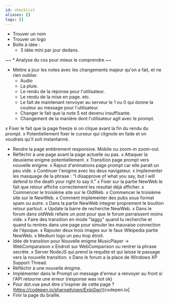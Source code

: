 ```yaml
---
id: checklist
aliases: []
tags: []
---
```




* Trouver un nom
* Trouver un logo
* Boîte à idée :
  - 3 idée mini par jour dedans.


~~ * Analyse du css pour mieux le comprendre.~~
* Mettre a jour les notes avec les changements majeur qu'on a fait, et ne rien oublier.
  * Audio
  * La pluie.
  * Le rendu de la réponse pour l'utilisateur.
  * Le rendu de la mise en page. etc.
  * Le fait de maintenant renvoyer au serveur le 1 ou 0 qui donne la couleur au message pour l'utilisateur.
  *  Changer le fait que la note 5 est devenu insuffisante.
  *  Changement de la manière dont l'utilisateur agit avec le prompt.

x Fixer le fait que la page freeze si on clique avant la fin du rendu du prompt.
x Potentiellement fixer le curseur qui clignote en fade et on voudrais qu'il soit instantanné.
* Rendre la page entièrement responsive. Mobile ou zoom-in zoom-out.
* Réfléchir à une page avant la page actuelle ou pas.
x Attaquer la deuxieme enigme potentiellement.
x Transition page prompt vers nouvelle enigme.
x Rajout d'animations page prompt car elle paraît un peu vide.
x Continuer l'enigme avec les deux navigateur.
  x Implementer les masquage de la phrase : "I disapprove of what you say, but I will defend to the death your right to say it."
  x Fixer sur la partie NewWeb le fait que retour affiche correctement les resultat déjà afficher.
  x Commencer le troisième site sur le OldWeb.
  x Commencer le troisième site sur le NewWeb.
    x Comment implementer des pubs sous format spam ou autre.
  x Dans la partie NewWeb integrer proprement le boutton retour partout.
  x Update la barre de recherche NewWeb.
  x Dans le forum dans oldWeb refaire un post pour que le forum parraissent moins vide.
  x Faire des transition en mode "laggy" quand tu recherche et quand tu rentres dans une page pour simuler
  les mauvaise connection de l'époque.
  x Rajouter deux trois images sur le faux Wikipedia partie NewWeb.
  x Medium logo un peu trop étroit.
* Idée de transition pour Nouvelle enigme MusicPlayer -> WebComparaison
x Endroit sur WebComparison ou rentrer la phrase secrète.
  x Server NodeJS qui prend la requête et qui laisse le passage vers la nouvelle transition.
  x Dans le forum a la place de Windows XP Support Thread.
* Réfléchir à une nouvelle énigme.
* Implémenter dans le Prompt un message d'erreur a renvoyer au front si l'API retourne une erreur (response was not ok)
* Pour dot.vue peut être s'inspirer de cette page ? (https://codepen.io/sharnajh/pen/ExjpGwr)[codepen.io]
* Finir la page du braille.

